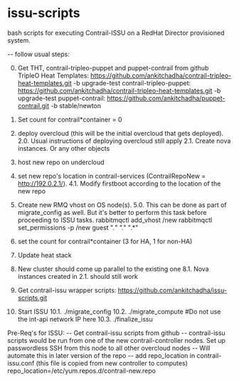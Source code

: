 # issu-scripts
bash scripts for executing Contrail-ISSU on a RedHat Director provisioned system.


-- follow usual steps:

0. Get THT, contrail-tripleo-puppet and puppet-contrail from github
TripleO Heat Templates: https://github.com/ankitchadha/contrail-tripleo-heat-templates.git -b upgrade-test
contrail-tripleo-puppet: https://github.com/ankitchadha/contrail-tripleo-heat-templates.git -b upgrade-test
puppet-contrail: https://github.com/ankitchadha/puppet-contrail.git -b stable/newton
1. Set count for contrail*container = 0
2. deploy overcloud (this will be the initial overcloud that gets deployed). 
2.0. Usual instructions of deploying overcloud still apply
2.1. Create nova instances. Or any other objects
3. host new repo on undercloud
4. set new repo's location in contrail-services (ContrailRepoNew = http://192.0.2.1/<location>). 
4.1. Modify firstboot according to the location of the new repo
5. Create new RMQ vhost on OS node(s). 
5.0. This can be done as part of migrate_config as well. But it's better to perform this task before proceeding to ISSU tasks.
rabbitmqctl add_vhost /new
rabbitmqctl set_permissions -p /new guest ".*" ".*" ".*"
6. set the count for contrail*container (3 for HA, 1 for non-HA)
7. Update heat stack
8. New cluster should come up parallel to the existing one
8.1. Nova instances created in 2.1. should still work

9. Get contrail-issu wrapper scripts:
https://github.com/ankitchadha/issu-scripts.git

10. Start ISSU
10.1. ./migrate_config
10.2. ./migrate_compute <IP of compute> #Do not use the int-api network IP here
10.3. ./finalize_issu


Pre-Req's for ISSU:
-- Get contrail-issu scripts from github
-- contrail-issu scripts would be run from one of the new contrail-controller nodes. Set up passwordless SSH from this node to all other overcloud nodes
	-- Will automate this in later version of the repo
-- add repo_location in contrail-issu.conf (this file is copied from new controller to computes)
repo_location=/etc/yum.repos.d/contrail-new.repo
